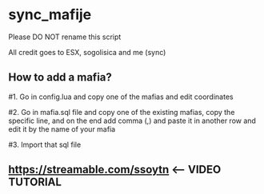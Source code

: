 # sync_mafije
Please DO NOT rename this script

All credit goes to ESX, sogolisica and me (sync)

## How to add a mafia?

#1. Go in config.lua and copy one of the mafias and edit coordinates 

#2. Go in mafia.sql file and copy one of the existing mafias, copy the specific line, and on the end add comma (,) and paste it in another row and edit it by the name of your mafia

#3. Import that sql file

## https://streamable.com/ssoytn <-- VIDEO TUTORIAL
